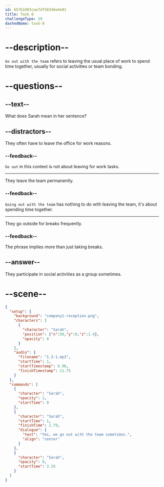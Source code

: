 ```yaml
---
id: 657b1803cae7df58348e4e01
title: Task 8
challengeType: 19
dashedName: task-8
---
```


<!-- Sarah: Yes, we go out with the team sometimes.  -->

# --description--

`Go out with the team` refers to leaving the usual place of work to spend time together, usually for social activities or team bonding. 

# --questions--

## --text--

What does Sarah mean in her sentence?

## --distractors--

They often have to leave the office for work reasons.

### --feedback--

`Go out` in this context is not about leaving for work tasks.

---

They leave the team permanently.

### --feedback--

`Going out with the team` has nothing to do with leaving the team, it's about spending time together.

---

They go outside for breaks frequently.

### --feedback--

The phrase implies more than just taking breaks.

## --answer--

They participate in social activities as a group sometimes.

# --scene--

```json
{
  "setup": {
    "background": "company1-reception.png",
    "characters": [
      {
        "character": "Sarah",
        "position": {"x":50,"y":0,"z":1.4},
        "opacity": 0
      }
    ],
    "audio": {
      "filename": "1.3-1.mp3",
      "startTime": 1,
      "startTimestamp": 9.96,
      "finishTimestamp": 11.75
    }
  },
  "commands": [
    {
      "character": "Sarah",
      "opacity": 1,
      "startTime": 0
    },
    {
      "character": "Sarah",
      "startTime": 1,
      "finishTime": 2.79,
      "dialogue": {
        "text": "Yes, we go out with the team sometimes.",
        "align": "center"
      }
    },
    {
      "character": "Sarah",
      "opacity": 0,
      "startTime": 3.29
    }
  ]
}
```

